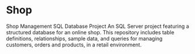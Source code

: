 # Shop
Shop Management SQL Database Project                    An SQL Server project featuring a structured database for an online shop. This repository includes table definitions, relationships, sample data, and queries for managing customers, orders and products,  in a retail environment.
